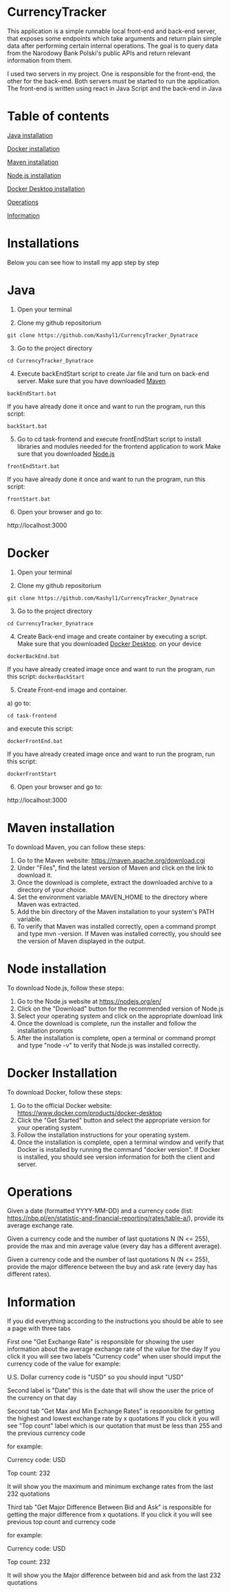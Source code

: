 # CurrencyTracker


This application is a simple runnable local front-end and back-end server, that exposes some endpoints which take arguments and return plain simple data after performing certain internal operations. The goal is to query data from the Narodowy Bank Polski's public APIs and return relevant information from them. 

I used two servers in my project. One is responsible for the front-end, the other for the back-end. Both servers must be started to run the application. The front-end is written using react in Java Script and the back-end in Java


# Table of contents
[Java installation](#java-installation)

[Docker installation](#docker-installation)

[Maven installation](#maven-installation)

[Node.js installation](#node-installation)

[Docker Desktop installation](#docker-installation)

[Operations](#operations)

[Information](#examples)


# Installations

Below you can see how to install my app step by step

<a id="java-installation"></a>

# Java


1. Open your terminal 

2. Clone my github repositorium

`` git clone https://github.com/Kashyl1/CurrencyTracker_Dynatrace ``

3) Go to the project directory

`` cd CurrencyTracker_Dynatrace ``

4) Execute backEndStart script to create Jar file and turn on back-end server. Make sure that you have downloaded [Maven](#maven-installation)

``backEndStart.bat``

If you have already done it once and want to run the program, run this script:

 `` backStart.bat `` 

5) Go to cd task-frontend and execute frontEndStart script to install libraries and modules needed for the frontend application to work
   Make sure that you downloaded [Node.js](#node-installation)

``frontEndStart.bat``

If you have already done it once and want to run the program, run this script:

 `` frontStart.bat ``
 
6) Open your browser and go to:

http://localhost:3000

<a id="docker-installation"></a>

# Docker

1) Open your terminal

2) Clone my github repositorium

`` git clone https://github.com/Kashyl1/CurrencyTracker_Dynatrace ``

3) Go to the project directory

`` cd CurrencyTracker_Dynatrace ``

4) Create Back-end image and create container by executing a script. Make sure that you downloaded [Docker Desktop](#dockerDesktop-installation). on your device

``dockerBackEnd.bat``

 If you have already created image once and want to run the program, run this script:
 ``dockerBackStart``

5) Create Front-end image and container.

a) go to:

``cd task-frontend``

and execute this script:

``dockerFrontEnd.bat``

If you have already created image once and want to run the program, run this script:

 ``dockerFrontStart``
 
 6. Open your browser and go to:
 
 http://localhost:3000

 
<a id="maven-installation"></a>
# Maven installation
 
To download Maven, you can follow these steps:

1) Go to the Maven website: https://maven.apache.org/download.cgi
2) Under "Files", find the latest version of Maven and click on the link to download it.
3) Once the download is complete, extract the downloaded archive to a directory of your choice.
4) Set the environment variable MAVEN_HOME to the directory where Maven was extracted.
5) Add the bin directory of the Maven installation to your system's PATH variable.
6) To verify that Maven was installed correctly, open a command prompt and type mvn -version. If Maven was installed correctly, you should see the version of Maven displayed in the output.

<a id="node-installation"></a>
# Node installation
 
To download Node.js, follow these steps:

1) Go to the Node.js website at https://nodejs.org/en/
2) Click on the "Download" button for the recommended version of Node.js
3) Select your operating system and click on the appropriate download link
4) Once the download is complete, run the installer and follow the installation prompts
5) After the installation is complete, open a terminal or command prompt and type "node -v" to verify that Node.js was installed correctly.

<a id="dockerDesktop-installation"></a>
# Docker Installation

To download Docker, follow these steps:

1) Go to the official Docker website: https://www.docker.com/products/docker-desktop
2) Click the "Get Started" button and select the appropriate version for your operating system.
3) Follow the installation instructions for your operating system.
4) Once the installation is complete, open a terminal window and verify that Docker is installed by running the command "docker version".
If Docker is installed, you should see version information for both the client and server.
 
 <a id="operations"></a>

# Operations

Given a date (formatted YYYY-MM-DD) and a currency code (list: https://nbp.pl/en/statistic-and-financial-reporting/rates/table-a/), provide its average exchange rate.

Given a currency code and the number of last quotations N (N <= 255), provide the max and min average value (every day has a different average).

Given a currency code and the number of last quotations N (N <= 255), provide the major difference between the buy and ask rate (every day has different rates).

 <a id="examples"></a>

# Information

If you did everything according to the instructions you should be able to see a page with three tabs

First one "Get Exchange Rate" is responsible for showing the user information about the average exchange rate of the value for the day
If you click it you will see two labels "Currency code" when user should imput the currency code of the value for example:

U.S. Dollar currency code is "USD" so you should input "USD"

Second label is "Date" this is the date that will show the user the price of the currency on that day

Second tab "Get Max and Min Exchange Rates" is responsible for getting the highest and lowest exchange rate by x quotations
If you click it you will see "Top count" label which is our quotation that must be less than 255 and the previous currency code

for example: 

Currency code: USD

Top count: 232

It will show you the maximum and minimum exchange rates from the last 232 quotations

Third tab "Get Major Difference Between Bid and Ask" is responsible for getting the major difference from x quotations.
If you click it you will see previous top count and currency code

for example: 

Currency code: USD

Top count: 232

It will show you the Major difference between bid and ask from the last 232 quotations
